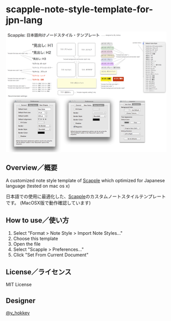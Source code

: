scapple-note-style-template-for-jpn-lang
============

![preview of this template](https://raw.githubusercontent.com/hokkey/scapple-note-style-template-for-japanese/master/preview.png)

## Overview／概要

A customized note style template of [Scapple](https://www.literatureandlatte.com/scapple.php) which optimized for Japanese language
(tested on mac os x)

日本語での使用に最適化した、[Scapple](https://www.literatureandlatte.com/scapple.php)のカスタムノートスタイルテンプレートです。
(MacOSX版で動作確認しています)

## How to use／使い方

1. Select "Format > Note Style > Import Note Styles..."
2. Choose this template
2. Open the file
3. Select "Scapple > Preferences..."
4. Click "Set From Current Document"

## License／ライセンス

MIT License

## Designer

[@y_hokkey](http://twitter.com/y_hokkey)